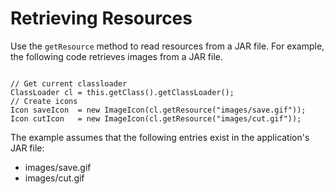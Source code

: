 
# Retrieving Resources

Use the `getResource` method to read resources from a JAR file. For example, the following code retrieves images from a JAR file.

```

// Get current classloader
ClassLoader cl = this.getClass().getClassLoader();
// Create icons
Icon saveIcon  = new ImageIcon(cl.getResource("images/save.gif"));
Icon cutIcon   = new ImageIcon(cl.getResource("images/cut.gif"));

```

The example assumes that the following entries exist in the application's JAR file:

- images/save.gif
- images/cut.gif
